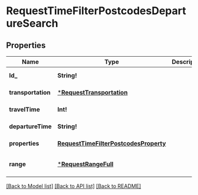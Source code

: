 # RequestTimeFilterPostcodesDepartureSearch

## Properties
Name | Type | Description | Notes
------------ | ------------- | ------------- | -------------
**Id_** | **String!** |  | [default to null]
**transportation** | [***RequestTransportation**](RequestTransportation.md) |  | [default to null]
**travelTime** | **Int!** |  | [default to null]
**departureTime** | **String!** |  | [default to null]
**properties** | [**RequestTimeFilterPostcodesProperty**](RequestTimeFilterPostcodesProperty.md) |  | [default to null]
**range** | [***RequestRangeFull**](RequestRangeFull.md) |  | [optional] [default to null]

[[Back to Model list]](../README.md#documentation-for-models) [[Back to API list]](../README.md#documentation-for-api-endpoints) [[Back to README]](../README.md)


